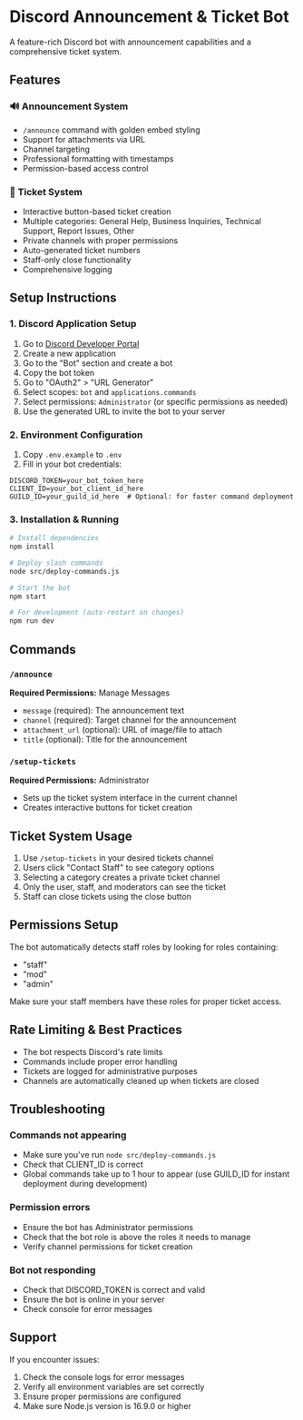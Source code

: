# Discord Announcement & Ticket Bot

A feature-rich Discord bot with announcement capabilities and a comprehensive ticket system.

## Features

### 🔊 Announcement System
- `/announce` command with golden embed styling
- Support for attachments via URL
- Channel targeting
- Professional formatting with timestamps
- Permission-based access control

### 🎫 Ticket System
- Interactive button-based ticket creation
- Multiple categories: General Help, Business Inquiries, Technical Support, Report Issues, Other
- Private channels with proper permissions
- Auto-generated ticket numbers
- Staff-only close functionality
- Comprehensive logging

## Setup Instructions

### 1. Discord Application Setup
1. Go to [Discord Developer Portal](https://discord.com/developers/applications)
2. Create a new application
3. Go to the "Bot" section and create a bot
4. Copy the bot token
5. Go to "OAuth2" > "URL Generator"
6. Select scopes: `bot` and `applications.commands`
7. Select permissions: `Administrator` (or specific permissions as needed)
8. Use the generated URL to invite the bot to your server

### 2. Environment Configuration
1. Copy `.env.example` to `.env`
2. Fill in your bot credentials:
```env
DISCORD_TOKEN=your_bot_token_here
CLIENT_ID=your_bot_client_id_here
GUILD_ID=your_guild_id_here  # Optional: for faster command deployment
```

### 3. Installation & Running
```bash
# Install dependencies
npm install

# Deploy slash commands
node src/deploy-commands.js

# Start the bot
npm start

# For development (auto-restart on changes)
npm run dev
```

## Commands

### `/announce`
**Required Permissions:** Manage Messages
- `message` (required): The announcement text
- `channel` (required): Target channel for the announcement
- `attachment_url` (optional): URL of image/file to attach
- `title` (optional): Title for the announcement

### `/setup-tickets`
**Required Permissions:** Administrator
- Sets up the ticket system interface in the current channel
- Creates interactive buttons for ticket creation

## Ticket System Usage

1. Use `/setup-tickets` in your desired tickets channel
2. Users click "Contact Staff" to see category options
3. Selecting a category creates a private ticket channel
4. Only the user, staff, and moderators can see the ticket
5. Staff can close tickets using the close button

## Permissions Setup

The bot automatically detects staff roles by looking for roles containing:
- "staff"
- "mod" 
- "admin"

Make sure your staff members have these roles for proper ticket access.

## Rate Limiting & Best Practices

- The bot respects Discord's rate limits
- Commands include proper error handling
- Tickets are logged for administrative purposes
- Channels are automatically cleaned up when tickets are closed

## Troubleshooting

### Commands not appearing
- Make sure you've run `node src/deploy-commands.js`
- Check that CLIENT_ID is correct
- Global commands take up to 1 hour to appear (use GUILD_ID for instant deployment during development)

### Permission errors
- Ensure the bot has Administrator permissions
- Check that the bot role is above the roles it needs to manage
- Verify channel permissions for ticket creation

### Bot not responding
- Check that DISCORD_TOKEN is correct and valid
- Ensure the bot is online in your server
- Check console for error messages

## Support

If you encounter issues:
1. Check the console logs for error messages
2. Verify all environment variables are set correctly
3. Ensure proper permissions are configured
4. Make sure Node.js version is 16.9.0 or higher